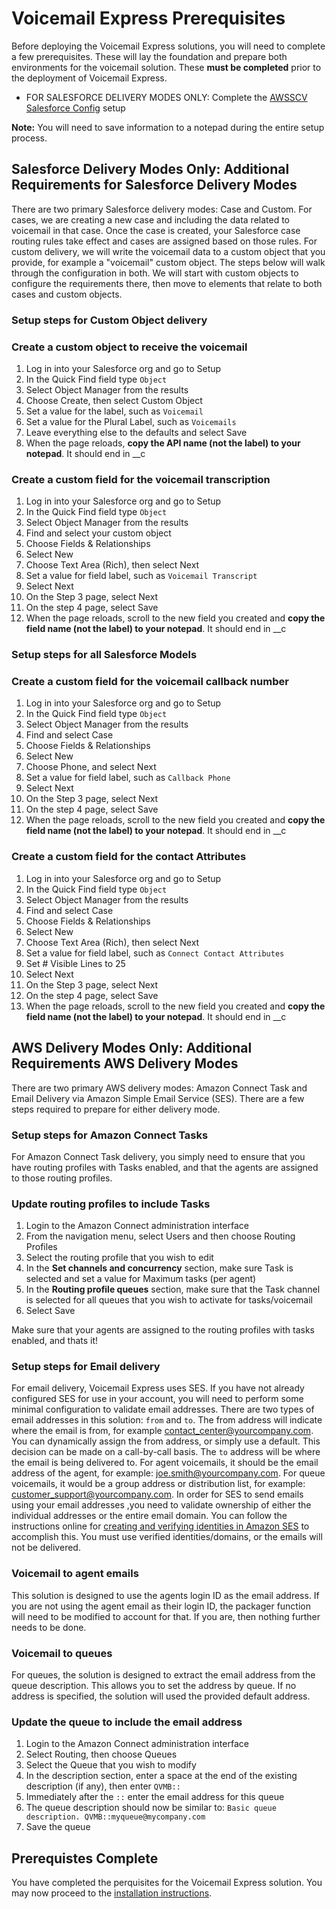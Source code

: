 # Voicemail Express Prerequisites
Before deploying the Voicemail Express solutions, you will need to complete a few prerequisites. These will lay the foundation and prepare both environments for the voicemail solution. These **must be completed** prior to the deployment of Voicemail Express.
- FOR SALESFORCE DELIVERY MODES ONLY: Complete the [AWSSCV Salesforce Config](../../../Common/AWSSCV-SalesforceConfig) setup

**Note:** You will need to save information to a notepad during the entire setup process.

## **Salesforce Delivery Modes Only:** Additional Requirements for Salesforce Delivery Modes
There are two primary Salesforce delivery modes: Case and Custom. For cases, we are creating a new case and including the data related to voicemail in that case. Once the case is created, your Salesforce case routing rules take effect and cases are assigned based on those rules. For custom delivery, we will write the voicemail data to a custom object that you provide, for example a "voicemail" custom object. The steps below will walk through the configuration in both. We will start with custom objects to configure the requirements there, then move to elements that relate to both cases and custom objects.

### Setup steps for Custom Object delivery
### Create a custom object to receive the voicemail
1.	Log in into your Salesforce org and go to Setup
2.	In the Quick Find field type `Object`
3.	Select Object Manager from the results
4.  Choose Create, then select Custom Object
5.  Set a value for the label, such as `Voicemail`
6.  Set a value for the Plural Label, such as `Voicemails`
7.  Leave everything else to the defaults and select Save
8.	When the page reloads, **copy the API name (not the label) to your notepad**. It should end in __c

### Create a custom field for the voicemail transcription
1.	Log in into your Salesforce org and go to Setup
2.	In the Quick Find field type `Object`
3.	Select Object Manager from the results
4.	Find and select your custom object
5.	Choose Fields & Relationships
6.	Select New
7.	Choose Text Area (Rich), then select Next
8.	Set a value for field label, such as `Voicemail Transcript`
9.	Select Next
10.	On the Step 3 page, select Next
11.	On the step 4 page, select Save
12.	When the page reloads, scroll to the new field you created and **copy the field name (not the label) to your notepad**. It should end in __c

### Setup steps for all Salesforce Models
### Create a custom field for the voicemail callback number
1.	Log in into your Salesforce org and go to Setup
2.	In the Quick Find field type `Object`
3.	Select Object Manager from the results
4.	Find and select Case
5.	Choose Fields & Relationships
6.	Select New
7.	Choose Phone, and select Next
8.	Set a value for field label, such as `Callback Phone`
9.	Select Next
10.	On the Step 3 page, select Next
11.	On the step 4 page, select Save
12.	When the page reloads, scroll to the new field you created and **copy the field name (not the label) to your notepad**. It should end in __c

### Create a custom field for the contact Attributes
1.	Log in into your Salesforce org and go to Setup
2.	In the Quick Find field type `Object`
3.	Select Object Manager from the results
4.	Find and select Case
5.	Choose Fields & Relationships
6.	Select New
7.	Choose Text Area (Rich), then select Next
8.	Set a value for field label, such as `Connect Contact Attributes`
9.	Set # Visible Lines to 25
10.	Select Next
11.	On the Step 3 page, select Next
12.	On the step 4 page, select Save
13.	When the page reloads, scroll to the new field you created and **copy the field name (not the label) to your notepad**. It should end in __c

## **AWS Delivery Modes Only:** Additional Requirements AWS Delivery Modes
There are two primary AWS delivery modes: Amazon Connect Task and Email Delivery via Amazon Simple Email Service (SES). There are a few steps required to prepare for either delivery mode.

### Setup steps for Amazon Connect Tasks
For Amazon Connect Task delivery, you simply need to ensure that you have routing profiles with Tasks enabled, and that the agents are assigned to those routing profiles.

### Update routing profiles to include Tasks
1.  Login to the Amazon Connect administration interface
2.  From the navigation menu, select Users and then choose Routing Profiles
3.  Select the routing profile that you wish to edit
4.  In the **Set channels and concurrency** section, make sure Task is selected and set a value for Maximum tasks (per agent)
5.  In the **Routing profile queues** section, make sure that the Task channel is selected for all queues that you wish to activate for tasks/voicemail
6.  Select Save

Make sure that your agents are assigned to the routing profiles with tasks enabled, and thats it!

### Setup steps for Email delivery
For email delivery, Voicemail Express uses SES. If you have not already configured SES for use in your account, you will need to perform some minimal configuration to validate email addresses. There are two types of email addresses in this solution: `from` and `to`. The from address will indicate where the email is from, for example contact_center@yourcompany.com. You can dynamically assign the from address, or simply use a default. This decision can be made on a call-by-call basis. The `to` address will be where the email is being delivered to. For agent voicemails, it should be the email address of the agent, for example: joe.smith@yourcompany.com. For queue voicemails, it would be a group address or distribution list, for example: customer_support@yourcompany.com. In order for SES to send emails using your email addresses ,you need to validate ownership of either the individual addresses or the entire email domain. You can follow the instructions online for [creating and verifying identities in Amazon SES](https://docs.aws.amazon.com/ses/latest/dg/creating-identities.html) to accomplish this. You must use verified identities/domains, or the emails will not be delivered.

### Voicemail to agent emails
This solution is designed to use the agents login ID as the email address. If you are not using the agent email as their login ID, the packager function will need to be modified to account for that. If you are, then nothing further needs to be done.

### Voicemail to queues
For queues, the solution is designed to extract the email address from the queue description. This allows you to set the address by queue. If no address is specified, the solution will used the provided default address.

### Update the queue to include the email address
1.  Login to the Amazon Connect administration interface
2.  Select Routing, then choose Queues
3.  Select the Queue that you wish to modify
4.  In the description section, enter a space at the end of the existing description (if any), then enter `QVMB::`
5.  Immediately after the `::` enter the email address for this queue
6.  The queue description should now be similar to: `Basic queue description. QVMB::myqueue@mycompany.com`
7.  Save the queue

## Prerequistes Complete
You have completed the perquisites for the Voicemail Express solution. You may now proceed to the [installation instructions](vmx_installation_instructions.md).
